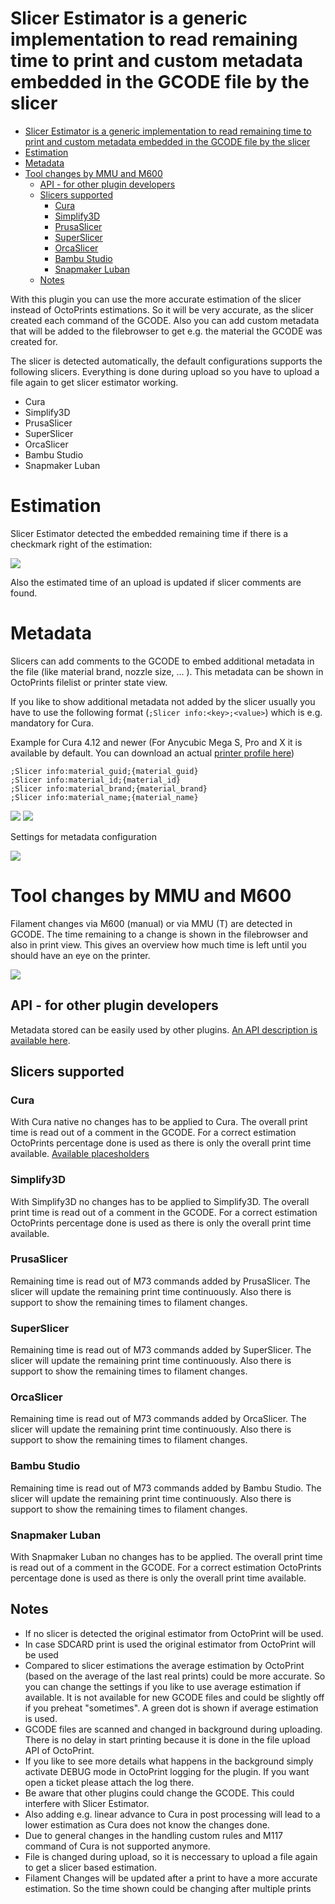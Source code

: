 # Slicer Estimator is a generic implementation to read remaining time to print and custom metadata embedded in the GCODE file by the slicer

- [Slicer Estimator is a generic implementation to read remaining time to print and custom metadata embedded in the GCODE file by the slicer](#slicer-estimator-is-a-generic-implementation-to-read-remaining-time-to-print-and-custom-metadata-embedded-in-the-gcode-file-by-the-slicer)
- [Estimation](#estimation)
- [Metadata](#metadata)
- [Tool changes by MMU and M600](#tool-changes-by-mmu-and-m600)
  - [API - for other plugin developers](#api---for-other-plugin-developers)
  - [Slicers supported](#slicers-supported)
    - [Cura](#cura)
    - [Simplify3D](#simplify3d)
    - [PrusaSlicer](#prusaslicer)
    - [SuperSlicer](#superslicer)
    - [OrcaSlicer](#orcaslicer)
    - [Bambu Studio](#bambu-studio)
    - [Snapmaker Luban](#snapmaker-luban)
  - [Notes](#notes)

With this plugin you can use the more accurate estimation of the slicer instead of OctoPrints estimations. So it will be very accurate, as the slicer created each command of the GCODE. 
Also you can add custom metadata that will be added to the filebrowser to get e.g. the material the GCODE was created for.

The slicer is detected automatically, the default configurations supports the following slicers. Everything is done during upload so you have to upload a file again to get slicer estimator working.

* Cura
* Simplify3D
* PrusaSlicer
* SuperSlicer
* OrcaSlicer
* Bambu Studio
* Snapmaker Luban

# Estimation
Slicer Estimator detected the embedded remaining time if there is a checkmark right of the estimation:

![](images/Printer_Metadata.png)

Also the estimated time of an upload is updated if slicer comments are found.

# Metadata
Slicers can add comments to the GCODE to embed additional metadata in the file (like material brand, nozzle size, ... ). This metadata can be shown in OctoPrints filelist or printer state view.

If you like to show additional metadata not added by the slicer usually you have to use the following format (`;Slicer info:<key>;<value>`) which is e.g. mandatory for Cura.

Example for Cura 4.12 and newer (For Anycubic Mega S, Pro and X it is available by default. You can download an actual [printer profile here](https://github.com/NilsRo/Cura_Anycubic_MegaS_Profile))

    ;Slicer info:material_guid;{material_guid}
    ;Slicer info:material_id;{material_id}
    ;Slicer info:material_brand;{material_brand}
    ;Slicer info:material_name;{material_name}

![](images/File_Metadata_Custom.png)
![](images/Printer_Metadata.png)


Settings for metadata configuration

![](images/Settings_Metadata.png)

# Tool changes by MMU and M600
Filament changes via M600 (manual) or via MMU (T) are detected in GCODE. The time remaining to a change is shown in the filebrowser and also in print view. This gives an overview how much time is left until you should have an eye on the printer.

![](images/Filament_Change.png)

## API - for other plugin developers
Metadata stored can be easily used by other plugins. [An API description is available here](API_DOC.md).

## Slicers supported

### Cura
With Cura native no changes has to be applied to Cura. The overall print time is read out of a comment in the GCODE. For a correct estimation OctoPrints percentage done is used as there is only the overall print time available.
[Available placesholders](http://files.fieldofview.com/cura/Replacement_Patterns.html)

### Simplify3D
With Simplify3D no changes has to be applied to Simplify3D. The overall print time is read out of a comment in the GCODE. For a correct estimation OctoPrints percentage done is used as there is only the overall print time available.


### PrusaSlicer
Remaining time is read out of M73 commands added by PrusaSlicer. The slicer will update the remaining print time continuously. Also there is support to show the remaining times to filament changes.

### SuperSlicer
Remaining time is read out of M73 commands added by SuperSlicer. The slicer will update the remaining print time continuously. Also there is support to show the remaining times to filament changes.

### OrcaSlicer
Remaining time is read out of M73 commands added by OrcaSlicer. The slicer will update the remaining print time continuously. Also there is support to show the remaining times to filament changes.

### Bambu Studio
Remaining time is read out of M73 commands added by Bambu Studio. The slicer will update the remaining print time continuously. Also there is support to show the remaining times to filament changes.

### Snapmaker Luban
With Snapmaker Luban no changes has to be applied. The overall print time is read out of a comment in the GCODE. For a correct estimation OctoPrints percentage done is used as there is only the overall print time available.

## Notes
 * If no slicer is detected the original estimator from OctoPrint will be used.
 * In case SDCARD print is used the original estimator from OctoPrint will be used
 * Compared to slicer estimations the average estimation by OctoPrint (based on the average of the last real prints) could be more accurate. So you can change the settings if you like to use average estimation if available. It is not available for new GCODE files and could be slightly off if you preheat "sometimes". A green dot is shown if average estimation is used.
 * GCODE files are scanned and changed in background during uploading. There is no delay in start printing because it is done in the file upload API of OctoPrint.
 * If you like to see more details what happens in the background simply activate DEBUG mode in OctoPrint logging for the plugin. If you want open a ticket please attach the log there.
 * Be aware that other plugins could change the GCODE. This could interfere with Slicer Estimator.
 * Also adding e.g. linear advance to Cura in post processing will lead to a lower estimation as Cura does not know the changes done.
 * Due to general changes in the handling custom rules and M117 command of Cura is not supported anymore.
 * File is changed during upload, so it is neccessary to upload a file again to get a slicer based estimation.
 * Filament Changes will be updated after a print to have a more accurate estimation. So the time shown could be changing after multiple prints
